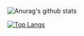 <!-- ### Demo

[![ReadMe Card](https://github-readme-stats.vercel.app/api/pin/?username=aizwellenstan&repo=github-readme-stats)](https://github.com/aizwellenstan/github-readme-stats)


[![ReadMe Card](https://github-readme-stats.vercel.app/api/pin/?username=aizwellenstan&repo=github-readme-stats&show_owner=true)](https://github.com/aizwellenstan/github-readme-stats) -->

<!-- ### All Demos -->

<!-- - Default

![Anurag's github stats](https://github-readme-stats.vercel.app/api?username=aizwellenstan) -->

<!-- - Hiding specific stats

![Anurag's github stats](https://github-readme-stats.vercel.app/api?username=aizwellenstan&hide=contribs,issues) -->

<!-- - Showing icons -->

![Anurag's github stats](https://github-readme-stats.vercel.app/api?username=aizwellenstan&hide=issues&show_icons=true)

<!-- - Themes -->

<!-- 任意の[テーマ](#themes)を選択できます。 -->

<!-- ![Anurag's github stats](https://github-readme-stats.vercel.app/api?username=aizwellenstan&show_icons=true&theme=radical) -->

<!-- - Customizing stats card -->

<!-- ![Anurag's github stats](https://github-readme-stats.vercel.app/api/?username=aizwellenstan&show_icons=true&title_color=fff&icon_color=79ff97&text_color=9f9f9f&bg_color=151515) -->

<!-- - Customizing repo card

![Customized Card](https://github-readme-stats.vercel.app/api/pin?username=aizwellenstan&repo=github-readme-stats&title_color=fff&icon_color=f9f9f9&text_color=9f9f9f&bg_color=151515) -->

<!-- - Top languages -->

[![Top Langs](https://github-readme-stats.vercel.app/api/top-langs/?username=aizwellenstan)](https://github.com/aizwellenstan/github-readme-stats)

